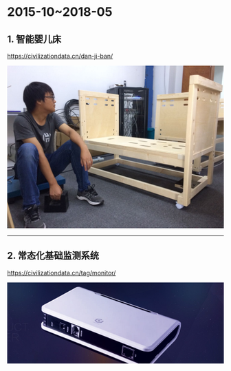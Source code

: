 # 2015-10~2018-05



## 1. 智能婴儿床

https://civilizationdata.cn/dan-ji-ban/

![](picture\微信图片_20210319100042.jpg)

------

## 2. 常态化基础监测系统

https://civilizationdata.cn/tag/monitor/

![](picture\微信图片_20210319100551.png)